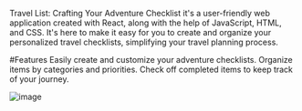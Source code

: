 Travel List: Crafting Your Adventure Checklist
it's a user-friendly web application created with React, along with the help of JavaScript, HTML, and CSS. It's here to make it easy for you to create and organize your personalized travel checklists, simplifying your travel planning process.


#Features
Easily create and customize your adventure checklists.
Organize items by categories and priorities.
Check off completed items to keep track of your journey.

![image](https://github.com/Ansam56/react_pt1/assets/86476980/86e7f044-6694-4616-b1ec-168ac23bde22)
